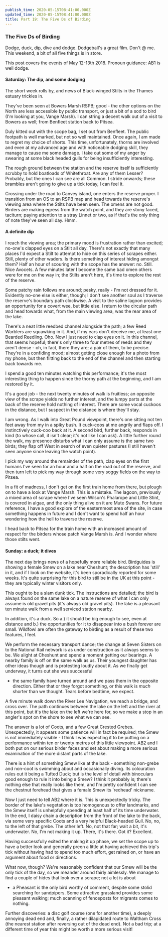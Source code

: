 ```yaml
---
publish_time: 2020-05-15T08:41:00.000Z
updated_time: 2020-05-15T08:41:00.000Z
title: Part 19: The Five Ds of Birding
---
```


### The Five Ds of Birding

Dodge, duck, dip, dive and dodge. Dodgeball's a great film. Don't @ me. This 
weekend, a bit of all five things is in store. 

This post covers the events of May 12-13th 2018. Pronoun guidance: AB1 is 
well dodge.

#### Saturday: The dip, and some dodging

The short week rolls by, and news of Black-winged Stilts in the Thames
estuary trickles in.
 
They've been seen at Bowers Marsh RSPB; good - the other options on the North
are less accessible by public transport, or just a bit of a sod to bird (I'm
looking at you, Vange Marsh). I can string a decent walk out of a visit to 
Bowers as well; from Benfleet station back to Pitsea.

Duly kitted out with the scope bag, I set out from Benfleet. The public footpath
is well marked, but not so well maintained. Once again, I am made to regret my
choice of shorts. This time, unfortunately, thorns are involved and even at my
advanced age and with noticeable dodging skill, they manage to cause me some 
damage. I take out some of my anger by swearing at some black headed gulls for
being insufficiently interesting.

The rough ground between the station and the reserve itself is sufficiently 
scrubby to hold boatloads of Whitethroat. Are any of them Lesser? Probably, 
but the ones I can see are all Common. I stride onwards; these brambles 
aren't going to give up a tick today, I can feel it.

Crossing under the road to Canvey island, one enters the reserve
proper. I transition from an OS to an RSPB map and head towards the
reserve's viewing area where the Stilts have been seen. The omens are
not good. Birders are making egress from the watch point, and they are
stony faced, taciturn; paying attention to a stray Linnet or two, as
if that's the only thing of note they've seen all day. Hmm.

#### A definite dip

I reach the viewing area; the primary mood is frustration rather than
excited; no-one's clapped eyes on a Stilt all day. There's not exactly
that many places I'd expect a Stilt to attempt to hide on this series
of scrapes either. Still, plenty of other waders. Is there something
of interest hiding amongst them? Half an hour of scouring with the
scope has the answer: no. Still. Nice Avocets. A few minutes later I
become the same bad omen others were for me on the way in; the Stilts
aren't here, it's time to explore the rest of the reserve.

Some patchy rain follows me around; pesky, really - I'm not dressed
for it. Evidently no-one else is either, though; I don't see another
soul as I traverse the reserve's boundary path clockwise. A visit to
the saline lagoon provides an opportunity for a covert wee, but little
else. I return to the circular path and head towards what, from the
main viewing area, was the rear area of the lake.

There's a neat little reedbed channel alongside the path; a few Reed
Warblers are squawking in it. And, if my ears don't deceive me, at
least one Bearded Reedling. Oho. Now I just need to clap eyes on
it. In this channel, that seems hopeful; there's only three to four
metres of reeds and they aren't dense - oh, in fact, there they are; a
pair of them, to be precise. They're in a confiding mood; almost
getting close enough for a photo from my phone, but then flitting back
to the end of the channel and then starting back towards me.

I spend a good ten minutes watching this performance; it's the most interesting
thing to happen since the thorny path at the beginning, and I am restored by it.

It's a good job - the next twenty minutes of walk is fruitless; an
opposite view of the scrape yields no further interest, and the lumpy
parts at the back of the reserve hold nothing of interest. There are
some vocal cuckoos in the distance, but I suspect in the distance is
where they'll stay.
 
I am wrong. As I walk into Great Pound viewpoint, there's one sitting not ten
feet away from my in a spiky bush. It cuck-coos at me angrily and flaps off.
I instinctively cuck-coo back at it. A second bird, further back, responds in
kind (to whose call, it isn't clear; it's not like I can ask). A little 
further round the walk, my presence disturbs what I can only assume is the 
same two birds; they flap off West in search of even quieter pastures (I still
haven't seen anyone since leaving the watch point).

I pick my way around the remainder of the path, clap eyes on the first
humans I've seen for an hour and a half on the road out of the
reserve, and then turn left to pick my way through some very soggy
fields on the way to Pitsea. 

In a fit of madness, I don't get on the first train home from there, but 
plough on to have a look at Vange Marsh. This is a mistake. The lagoon, 
previously a mixed area of scrape where I've seen Wilson's Phalarope and 
Little Stint, is covered in algae, and the only thing alive on it are Mute 
Swans. For future reference, I have a good explore of the easternmost area of
the site, in case something happens in future and I don't want to spend half an
hour wondering how the hell to traverse the reserve.

I head back to Pitsea for the train home with an increased amount of
respect for the birders whose patch Vange Marsh is. And I wonder where
those stilts went.

#### Sunday: a duck; it dives

The next day brings news of a hopefully more reliable bird. Birdguides
is showing a female Smew on a lake near Cheshunt; the description has
'still' in it, and if I look on the website, it's been sporadically
reported for some weeks. It's quite surprising for this bird to still
be in the UK at this point - they are typically winter visitors only.

This ought to be a slam dunk tick. The instructions are detailed; the
bird is always found on the same lake on a nature reserve of what I
can only assume is old gravel pits (it's always old gravel pits). The
lake is a pleasant ten minute walk from a well serviced station
nearby.

In addition, it's a duck. So a.) it should be big enough to see, even
at distance and b.) the opportunities for it to disappear into a bush
forever are small. Wildfowl are often the gateway to birding as a
result of these two features, I feel.

We perform the necessary transport dance; the change at Seven Sisters
on to the National Rail network is as under construction as it always
seems to be. We alight at Cheshunt and spend a moment getting our
bearings. A nearby family is off on the same walk as us. Their
youngest daughter has other ideas though and is protesting loudly
about it. As we finally get underway, it turns out she was successful
- the same family have turned around and we pass them in the opposite
direction. Either that or they forgot something, or this walk is
_much_ shorter than we thought. Tears before bedtime, we expect.

A five minute walk down the River Lee Navigation, we reach a bridge,
and cross over. The path continues between the lake on the left and
the river at this point, but it's the lake on the left we're here for,
so we make a stop in an angler's spot on the shore to see what we can
see.

The answer is a lot of Coots, and a few Great Crested
Grebes. Unexpectedly, it appears some patience will in fact be
required; the Smew is not immediately visible - I think I was
expecting it to be putting on a performance within ten or twenty
metres of this little viewpoint. AB2 and I both put on our serious
birder faces and set about making a more serious examination of the
more distant parts of the lake.

There is a hint of something Smew like at the back - something
non-grebe and non-coot is swimming about and occasionally diving. Its
colouration rules out it being a Tufted Duck; but is the level of
detail with binoculars good enough to rule it into being a Smew? I
think it probably is; there's nothing else that really looks like
them, and I'm pretty confident I can see the chestnut forehead that
gives a female Smew its 'redhead' nickname. 

Now I just need to tell AB2 where it is. This is unexpectedly
tricky. The border of the lake's vegetation is too homogenous to offer
landmarks, and the Smew itself is unhelpfully spending at least half
of its time underwater. In the end, I daisy chain a description from
the front of the lake to the back, via some very specific Coots and a
very helpful Black-headed Gull. No, no, to the left of that grebe. The
other left. No, not that far; wait a bit, it's underwater. No, I'm not
making it up. There, it's there. Got it? Excellent.

Having successfully exited the making it up phase, we set the scope up
to have a better look and generally preen a little at having achieved
this trip's tick without having had to spend too much effort, get
rained on, or have an argument about food or directions. 

What now, though? We're reasonably confident that our Smew will be the
only tick of the day, so we meander around fairly aimlessly. We manage
to find a couple of hides that look over a scrape; not a lot is about
- a Pheasant is the only bird worthy of comment, despite some stolid
searching for sandpipers. Some attractive grassland provides some
pleasant walking; much scanning of fenceposts for migrants comes to
nothing. 

Further discoveries: a disc golf course (one for another time), a deeply 
annoying dead end and, finally, a rather dilapidated route to Waltham Cross 
(the nearest station after reversing out of the dead end). Not a bad trip; at 
a different time of year this might be worth a more serious visit!